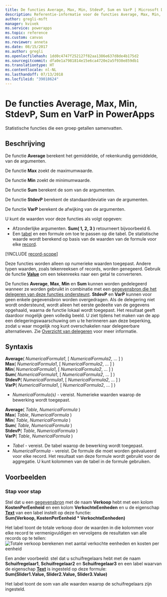 ```yaml
---
title: De functies Average, Max, Min, StdevP, Sum en VarP | Microsoft Docs
description: Referentie-informatie voor de functies Average, Max, Min, StdevP, Sum en VarP in PowerApps, inclusief syntaxis en voorbeelden
author: gregli-msft
manager: kvivek
ms.service: powerapps
ms.topic: reference
ms.custom: canvas
ms.reviewer: anneta
ms.date: 08/15/2017
ms.author: gregli
ms.openlocfilehash: 1dd0c4747f252127f82aa1386e637d8de4b175d2
ms.sourcegitcommit: dfa0e1a7981814e15e6ca4720e2a5f930e859db1
ms.translationtype: HT
ms.contentlocale: nl-NL
ms.lasthandoff: 07/13/2018
ms.locfileid: "39018624"
---
```

# <a name="average-max-min-stdevp-sum-and-varp-functions-in-powerapps"></a>De functies Average, Max, Min, StdevP, Sum en VarP in PowerApps
Statistische functies die een groep getallen samenvatten.

## <a name="description"></a>Beschrijving
De functie **Average** berekent het gemiddelde, of rekenkundig gemiddelde, van de argumenten.

De functie **Max** zoekt de maximumwaarde.

De functie **Min** zoekt de minimumwaarde.

De functie **Sum** berekent de som van de argumenten.

De functie **StdevP** berekent de standaarddeviatie van de argumenten.

De functie **VarP** berekent de afwijking van de argumenten.

U kunt de waarden voor deze functies als volgt opgeven:

* Afzonderlijke argumenten. **Sum( 1, 2, 3 )** retourneert bijvoorbeeld 6.
* Een [tabel](../working-with-tables.md) en een formule om toe te passen op die tabel.  De statistische waarde wordt berekend op basis van de waarden van de formule voor elke [record](../working-with-tables.md#records).  

[!INCLUDE [record-scope](../../../includes/record-scope.md)]

Deze functies worden alleen op numerieke waarden toegepast. Andere typen waarden, zoals tekenreeksen of records, worden genegeerd. Gebruik de functie **[Value](function-value.md)** om een tekenreeks naar een getal te converteren.

De functies **Average**, **Max**, **Min** en **Sum** kunnen worden gedelegeerd wanneer ze worden gebruikt in combinatie met een [gegevensbron die het delegeren van deze functies ondersteunt](../delegation-list.md).  **StdevP** en **VarP** kunnen voor geen enkele gegevensbron worden overgedragen.  Als de delegering niet wordt ondersteund, wordt alleen het eerste gedeelte van de gegevens opgehaald, waarna de functie lokaal wordt toegepast.  Het resultaat geeft daardoor mogelijk geen volledig beeld.  U ziet tijdens het maken van de app een delegeringswaarschuwing om u te herinneren aan deze beperking, zodat u waar mogelijk nog kunt overschakelen naar delegeerbare alternatieven. Zie [Overzicht van delegeren](../delegation-overview.md) voor meer informatie.

## <a name="syntax"></a>Syntaxis
**Average**( *NumericalFormula1*, [ *NumericalFormula2*, ... ] )<br>**Max**( *NumericalFormula1*, [ *NumericalFormula2*, ... ] )<br>**Min**( *NumericalFormula1*, [ *NumericalFormula2*, ... ] )<br>**Sum**( *NumericalFormula1*, [ *NumericalFormula2*, ... ] )<br>**StdevP**( *NumericalFormula1*, [ *NumericalFormula2*, ... ] )<br>**VarP**( *NumericalFormula1*, [ *NumericalFormula2*, ... ] )

* *NumericalFormula(s)* - vereist.  Numerieke waarden waarop de bewerking wordt toegepast.

**Average**( *Table*, *NumericalFormula* )<br>**Max**( *Table*, *NumericalFormula* )<br>**Min**( *Table*, *NumericalFormula* )<br>**Sum**( *Table*, *NumericalFormula* )<br>**StdevP**( *Table*, *NumericalFormula* )<br>**VarP**( *Table*, *NumericalFormula* )

* *Tabel* - vereist.  De tabel waarop de bewerking wordt toegepast.
* *NumericalFormula* - vereist. De formule die moet worden geëvalueerd voor elke record. Het resultaat van deze formule wordt gebruikt voor de aggregatie. U kunt kolommen van de tabel in de formule gebruiken.

## <a name="examples"></a>Voorbeelden
### <a name="step-by-step"></a>Stap voor stap
Stel dat u een [gegevensbron](../working-with-data-sources.md) met de naam **Verkoop** hebt met een kolom **KostenPerEenheid** en een kolom **VerkochteEenheden** en u de eigenschap **[Text](../controls/properties-core.md)** van een label instelt op deze functie:<br>
**Sum(Verkoop, KostenPerEenheid * VerkochteEenheden)**

Het label toont de totale verkoop door de waarden in die kolommen voor elke record te vermenigvuldigen en vervolgens de resultaten van alle records op te tellen:<br>![Totale verkoop berekenen met aantal verkochte eenheden en kosten per eenheid](./media/function-aggregates/total-sales.png)

Een ander voorbeeld: stel dat u schuifregelaars hebt met de naam **Schuifregelaar1**, **Schuifregelaar2** en **Schuifregelaar3** en een label waarvan de eigenschap **[Text](../controls/properties-core.md)** is ingesteld op deze formule:<br>
**Sum(Slider1.Value, Slider2.Value, Slider3.Value)**

Het label toont de som van alle waarden waarop de schuifregelaars zijn ingesteld.

